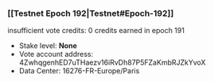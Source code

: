 ### [[Testnet Epoch 192|Testnet#Epoch-192]]
insufficient vote credits: 0 credits earned in epoch 191
* Stake level: **None**
* Vote account address: 4ZwhqgenhED7uTHaezv16iRvDh87P5FZaKmbRJZkYvoX
* Data Center: 16276-FR-Europe/Paris
